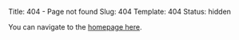 Title: 404 - Page not found
Slug: 404
Template: 404
Status: hidden

You can navigate to the [homepage here](/).